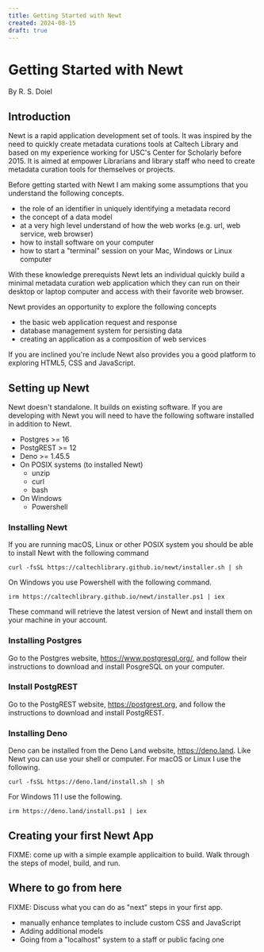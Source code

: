 ```yaml
---
title: Getting Started with Newt
created: 2024-08-15
draft: true
---
```


# Getting Started with Newt

By R. S. Doiel

## Introduction

Newt is a rapid application development set of tools. It was inspired by the need to quickly
create metadata curations tools at Caltech Library and based on my experience working for USC's Center for
Scholarly before 2015. It is aimed at empower Librarians and library staff who need to create metadata curation
tools for themselves or projects. 

Before getting started with Newt I am making some assumptions that you understand the following concepts.

- the role of an identifier in uniquely identifying a metadata record
- the concept of a data model
- at a very high level understand of how the web works (e.g. url, web service, web browser)
- how to install software on your computer
- how to start a "terminal" session on your Mac, Windows or Linux computer

With these knowledge prerequists Newt lets an individual quickly build a minimal metadata curation web application
which they can run on their desktop or laptop computer and access with their favorite web browser.

Newt provides an opportunity to explore the following concepts

- the basic web application request and response
- database management system for persisting data
- creating an application as a composition of web services

If you are inclined you're include Newt also provides you a good platform to exploring HTML5, CSS and JavaScript.


## Setting up Newt

Newt doesn't standalone. It builds on existing software. If you are developing with Newt you will
need to have the following software installed in addition to Newt.

- Postgres >= 16
- PostgREST >= 12
- Deno >= 1.45.5
- On POSIX systems (to installed Newt)
    - unzip
    - curl
    - bash
- On Windows
    - Powershell

### Installing Newt

If you are running macOS, Linux or other POSIX system you should be able to install Newt with the following command

~~~shell
curl -fsSL https://caltechlibrary.github.io/newt/installer.sh | sh
~~~

On Windows you use Powershell with the following command.

~~~pwsh
irm https://caltechlibrary.github.io/newt/installer.ps1 | iex
~~~

These command will retrieve the latest version of Newt and install them on your machine in your account.

### Installing Postgres

Go to the Postgres website, <https://www.postgresql.org/>, and follow their instructions to download and
install PosgreSQL on your computer.

### Install PostgREST

Go to the PostgREST website, <https://postgrest.org>, and follow the instructions to download
and install PostgREST.

### Installing Deno

Deno can be installed from the Deno Land website, <https://deno.land>. Like Newt you can use your shell or 
computer. For macOS or Linux I use the following.

~~~shell
curl -fsSL https://deno.land/install.sh | sh
~~~

For Windows 11 I use the following.

~~~pwsh
irm https://deno.land/install.ps1 | iex
~~~

## Creating your first Newt App

FIXME: come up with a simple example applicaition to build. Walk through the steps of model, build, and run.

## Where to go from here

FIXME: Discuss what you can do as "next" steps in your first app.

- manually enhance templates to include custom CSS and JavaScript
- Adding additional models
- Going from a "localhost" system to a staff or public facing one




